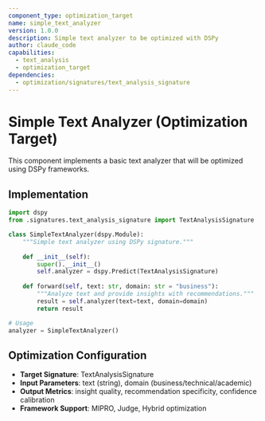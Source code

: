 ```yaml
---
component_type: optimization_target
name: simple_text_analyzer
version: 1.0.0
description: Simple text analyzer to be optimized with DSPy
author: claude_code
capabilities:
  - text_analysis
  - optimization_target
dependencies:
  - optimization/signatures/text_analysis_signature
---
```


# Simple Text Analyzer (Optimization Target)

This component implements a basic text analyzer that will be optimized using DSPy frameworks.

## Implementation

```python
import dspy
from .signatures.text_analysis_signature import TextAnalysisSignature

class SimpleTextAnalyzer(dspy.Module):
    """Simple text analyzer using DSPy signature."""
    
    def __init__(self):
        super().__init__()
        self.analyzer = dspy.Predict(TextAnalysisSignature)
    
    def forward(self, text: str, domain: str = "business"):
        """Analyze text and provide insights with recommendations."""
        result = self.analyzer(text=text, domain=domain)
        return result

# Usage
analyzer = SimpleTextAnalyzer()
```

## Optimization Configuration

- **Target Signature**: TextAnalysisSignature  
- **Input Parameters**: text (string), domain (business/technical/academic)
- **Output Metrics**: insight quality, recommendation specificity, confidence calibration
- **Framework Support**: MIPRO, Judge, Hybrid optimization
